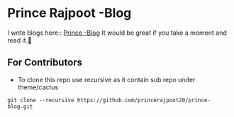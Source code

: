 # Prince Rajpoot -Blog
I write blogs here:: [Prince -Blog](https://princerajpoot.com/)
It would be great if you take a moment and read it.🙂

## For Contributors
- To clone this repo use recursive as it contain sub repo under theme/cactus

```
git clone --recursive https://github.com/princerajpoot20/prince-blog.git
```
